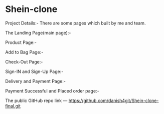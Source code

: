 # Shein-clone
Project Details:-
There are some pages which built by me and team.

The Landing Page(main page):-

Product Page:-

Add to Bag Page:-

Check-Out Page:-

Sign-IN and Sign-Up Page:-

Delivery and Payment Page:-

Payment Successful and Placed order page:-

The public GitHub repo link — https://github.com/danish4git/Shein-clone-final.git
